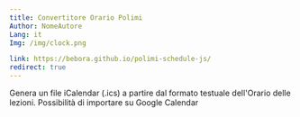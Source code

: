 ```yaml
---
title: Convertitore Orario Polimi
Author: NomeAutore
Lang: it
Img: /img/clock.png

link: https://bebora.github.io/polimi-schedule-js/
redirect: true
---
```

Genera un file iCalendar (.ics) a partire dal formato testuale dell'Orario delle lezioni. Possibilità di importare su Google Calendar
